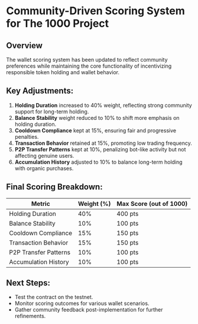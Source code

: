 # Community-Driven Scoring System for The 1000 Project

## Overview
The wallet scoring system has been updated to reflect community preferences while maintaining the core functionality of incentivizing responsible token holding and wallet behavior.

## Key Adjustments:
1. **Holding Duration** increased to 40% weight, reflecting strong community support for long-term holding.
2. **Balance Stability** weight reduced to 10% to shift more emphasis on holding duration.
3. **Cooldown Compliance** kept at 15%, ensuring fair and progressive penalties.
4. **Transaction Behavior** retained at 15%, promoting low trading frequency.
5. **P2P Transfer Patterns** kept at 10%, penalizing bot-like activity but not affecting genuine users.
6. **Accumulation History** adjusted to 10% to balance long-term holding with organic purchases.

## Final Scoring Breakdown:
| **Metric**                  | **Weight (%)** | **Max Score (out of 1000)** |
|----------------------------|----------------|------------------------------|
| Holding Duration            | 40%            | 400 pts                      |
| Balance Stability           | 10%            | 100 pts                      |
| Cooldown Compliance         | 15%            | 150 pts                      |
| Transaction Behavior        | 15%            | 150 pts                      |
| P2P Transfer Patterns       | 10%            | 100 pts                      |
| Accumulation History        | 10%            | 100 pts                      |

## Next Steps:
- Test the contract on the testnet.
- Monitor scoring outcomes for various wallet scenarios.
- Gather community feedback post-implementation for further refinements.

